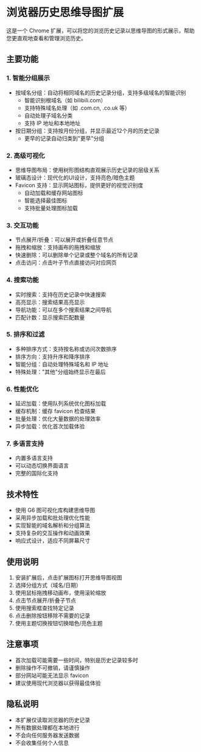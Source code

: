 # 浏览器历史思维导图扩展

这是一个 Chrome 扩展，可以将您的浏览历史记录以思维导图的形式展示，帮助您更直观地查看和管理浏览历史。

## 主要功能

### 1. 智能分组展示
- 按域名分组：自动将相同域名的历史记录分组，支持多级域名的智能识别
  - 智能识别根域名（如 bilibili.com）
  - 支持特殊域名处理（如 .com.cn, .co.uk 等）
  - 自动处理子域名分类
  - 支持 IP 地址和本地地址
- 按日期分组：支持按月份分组，并显示最近12个月的历史记录
  - 更早的记录自动归类到"更早"分组

### 2. 高级可视化
- 思维导图布局：使用树形图结构直观展示历史记录的层级关系
- 玻璃态设计：现代化的UI设计，支持亮色/暗色主题
- Favicon 支持：显示网站图标，提供更好的视觉识别度
  - 自动加载和缓存网站图标
  - 智能选择最佳图标
  - 支持批量处理图标加载

### 3. 交互功能
- 节点展开/折叠：可以展开或折叠任意节点
- 拖拽和缩放：支持画布的拖拽和缩放
- 快速删除：可以删除单个记录或整个域名的所有记录
- 点击访问：点击叶子节点直接访问对应网页

### 4. 搜索功能
- 实时搜索：支持在历史记录中快速搜索
- 高亮显示：搜索结果高亮显示
- 导航功能：可以在多个搜索结果之间导航
- 匹配计数：显示搜索匹配数量

### 5. 排序和过滤
- 多种排序方式：支持按名称或访问次数排序
- 排序方向：支持升序和降序排序
- 智能分组：自动处理特殊域名和 IP 地址
- 特殊处理："其他"分组始终显示在最后

### 6. 性能优化
- 延迟加载：使用队列系统优化图标加载
- 缓存机制：缓存 favicon 检查结果
- 批量处理：优化大量数据的处理效率
- 异步加载：优化首次加载体验

### 7. 多语言支持
- 内置多语言支持
- 可以动态切换界面语言
- 完整的国际化支持

## 技术特性

- 使用 G6 图可视化库构建思维导图
- 采用异步加载和批处理优化性能
- 实现智能的域名解析和分组算法
- 支持复杂的交互操作和动画效果
- 响应式设计，适应不同屏幕尺寸

## 使用说明

1. 安装扩展后，点击扩展图标打开思维导图视图
2. 选择分组方式（域名/日期）
3. 使用鼠标拖拽移动画布，使用滚轮缩放
4. 点击节点展开/折叠子节点
5. 使用搜索框查找特定记录
6. 点击删除按钮移除不需要的记录
7. 使用主题切换按钮切换暗色/亮色主题

## 注意事项

- 首次加载可能需要一些时间，特别是历史记录较多时
- 删除操作不可撤销，请谨慎操作
- 部分网站可能无法显示 favicon
- 建议使用现代浏览器以获得最佳体验

## 隐私说明

- 本扩展仅读取浏览器的历史记录
- 所有数据处理都在本地进行
- 不会向任何服务器发送数据
- 不会收集任何个人信息
 